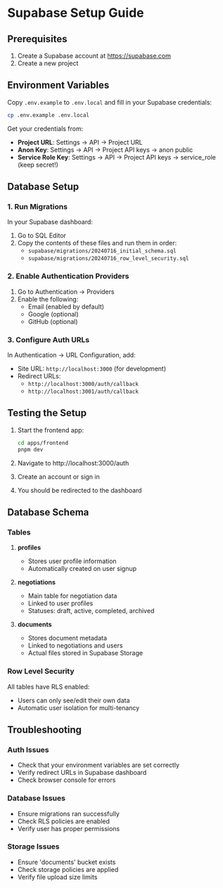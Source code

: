 # Supabase Setup Guide

## Prerequisites

1. Create a Supabase account at https://supabase.com
2. Create a new project

## Environment Variables

Copy `.env.example` to `.env.local` and fill in your Supabase credentials:

```bash
cp .env.example .env.local
```

Get your credentials from:
- **Project URL**: Settings → API → Project URL
- **Anon Key**: Settings → API → Project API keys → anon public
- **Service Role Key**: Settings → API → Project API keys → service_role (keep secret!)

## Database Setup

### 1. Run Migrations

In your Supabase dashboard:
1. Go to SQL Editor
2. Copy the contents of these files and run them in order:
   - `supabase/migrations/20240716_initial_schema.sql`
   - `supabase/migrations/20240716_row_level_security.sql`

### 2. Enable Authentication Providers

1. Go to Authentication → Providers
2. Enable the following:
   - Email (enabled by default)
   - Google (optional)
   - GitHub (optional)

### 3. Configure Auth URLs

In Authentication → URL Configuration, add:
- Site URL: `http://localhost:3000` (for development)
- Redirect URLs: 
  - `http://localhost:3000/auth/callback`
  - `http://localhost:3001/auth/callback`

## Testing the Setup

1. Start the frontend app:
   ```bash
   cd apps/frontend
   pnpm dev
   ```

2. Navigate to http://localhost:3000/auth
3. Create an account or sign in
4. You should be redirected to the dashboard

## Database Schema

### Tables

1. **profiles**
   - Stores user profile information
   - Automatically created on user signup

2. **negotiations**
   - Main table for negotiation data
   - Linked to user profiles
   - Statuses: draft, active, completed, archived

3. **documents**
   - Stores document metadata
   - Linked to negotiations and users
   - Actual files stored in Supabase Storage

### Row Level Security

All tables have RLS enabled:
- Users can only see/edit their own data
- Automatic user isolation for multi-tenancy

## Troubleshooting

### Auth Issues
- Check that your environment variables are set correctly
- Verify redirect URLs in Supabase dashboard
- Check browser console for errors

### Database Issues
- Ensure migrations ran successfully
- Check RLS policies are enabled
- Verify user has proper permissions

### Storage Issues
- Ensure 'documents' bucket exists
- Check storage policies are applied
- Verify file upload size limits